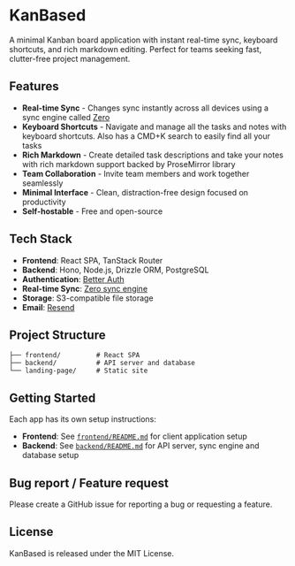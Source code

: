 # KanBased

A minimal Kanban board application with instant real-time sync, keyboard shortcuts, and rich markdown editing. Perfect for teams seeking fast, clutter-free project management.

## Features

- **Real-time Sync** - Changes sync instantly across all devices using a sync engine called [Zero](https://zero.rocicorp.dev/)
- **Keyboard Shortcuts** - Navigate and manage all the tasks and notes with keyboard shortcuts. Also has a CMD+K search to easily find all your tasks
- **Rich Markdown** - Create detailed task descriptions and take your notes with rich markdown support backed by ProseMirror library
- **Team Collaboration** - Invite team members and work together seamlessly
- **Minimal Interface** - Clean, distraction-free design focused on productivity
- **Self-hostable** - Free and open-source

## Tech Stack

- **Frontend**: React SPA, TanStack Router
- **Backend**: Hono, Node.js, Drizzle ORM, PostgreSQL
- **Authentication**: [Better Auth](https://better-auth.com)
- **Real-time Sync**: [Zero sync engine](https://zero.rocicorp.dev/docs/introduction)
- **Storage**: S3-compatible file storage
- **Email**: [Resend](https://resend.com)

## Project Structure

```
├── frontend/         # React SPA
├── backend/          # API server and database
└── landing-page/     # Static site
```

## Getting Started

Each app has its own setup instructions:

- **Frontend**: See [`frontend/README.md`](./frontend/README.md) for client application setup
- **Backend**: See [`backend/README.md`](./backend/README.md) for API server, sync engine and database setup

## Bug report / Feature request

Please create a GitHub issue for reporting a bug or requesting a feature.

## License

KanBased is released under the MIT License.
